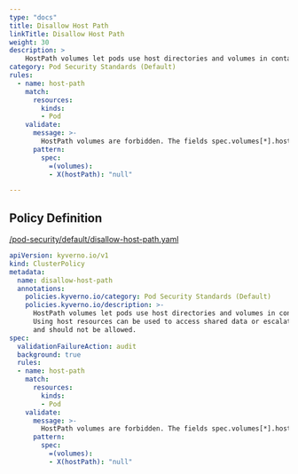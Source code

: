```yaml
---
type: "docs"
title: Disallow Host Path
linkTitle: Disallow Host Path
weight: 30
description: >
    HostPath volumes let pods use host directories and volumes in containers. Using host resources can be used to access shared data or escalate privileges and should not be allowed.
category: Pod Security Standards (Default)
rules:
  - name: host-path
    match:
      resources:
        kinds:
        - Pod
    validate:
      message: >-
        HostPath volumes are forbidden. The fields spec.volumes[*].hostPath must not be set.
      pattern:
        spec:
          =(volumes):
          - X(hostPath): "null"

---
```


## Policy Definition
<a href="https://github.com/kyverno/policies/raw/main//pod-security/default/disallow-host-path.yaml" target="-blank">/pod-security/default/disallow-host-path.yaml</a>

```yaml
apiVersion: kyverno.io/v1
kind: ClusterPolicy
metadata:
  name: disallow-host-path
  annotations:
    policies.kyverno.io/category: Pod Security Standards (Default)
    policies.kyverno.io/description: >-
      HostPath volumes let pods use host directories and volumes in containers.
      Using host resources can be used to access shared data or escalate privileges
      and should not be allowed.
spec:
  validationFailureAction: audit
  background: true
  rules:
  - name: host-path
    match:
      resources:
        kinds:
        - Pod
    validate:
      message: >-
        HostPath volumes are forbidden. The fields spec.volumes[*].hostPath must not be set.
      pattern:
        spec:
          =(volumes):
          - X(hostPath): "null"

```
